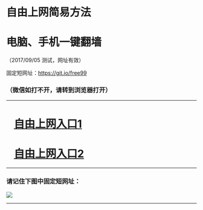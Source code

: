 ﻿# 自由上网简易方法

# 电脑、手机一键翻墙

（2017/09/05 测试，网址有效）

固定短网址：https://git.io/free99

### （微信如打不开，请转到浏览器打开）


***





# &nbsp;&nbsp; <a href="http://ft824627104.fwq-tz1001.xyz/fwqtz01.html?t=09050019230 " target="_blank">自由上网入口1</a>
# &nbsp;&nbsp; <a href="http://ft109022974.fwq-tz1002.xyz/fwqtz02.html?t=090500129239 " target="_blank">自由上网入口2</a>
***

### 请记住下图中固定短网址：

<img src="https://s3-us-west-2.amazonaws.com/fwq-1001/yjfq-20170905okok.png" /> 


***

